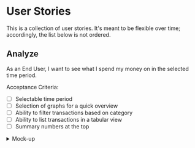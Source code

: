 # User Stories

This is a collection of user stories.
It's meant to be flexible over time; accordingly, the list below is not ordered.

## Analyze

As an End User, I want to see what I spend my money on in the selected time period.

Acceptance Criteria:

- [ ] Selectable time period
- [ ] Selection of graphs for a quick overview
- [ ] Ability to filter transactions based on category
- [ ] Ability to list transactions in a tabular view
- [ ] Summary numbers at the top

<details>
  <summary>Mock-up</summary>
  <img src="analysis.drawio.svg" alt="Mockup of the Analyze Story">
</details>
